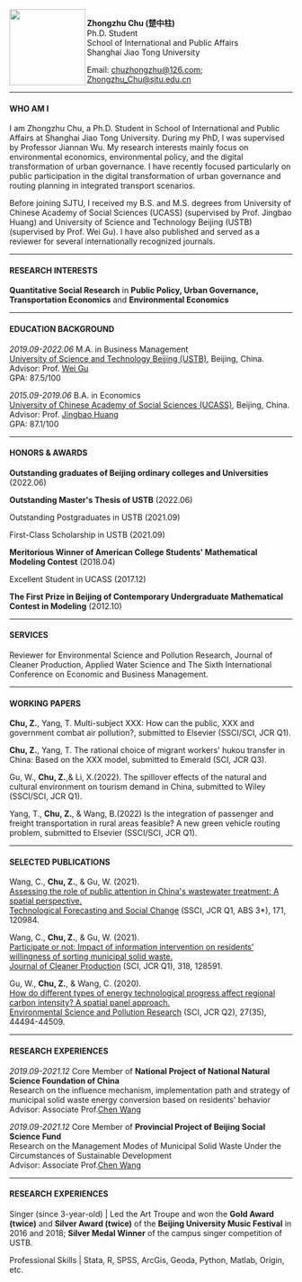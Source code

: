 <img align="left" src="./两寸 咧嘴笑.JPG" width = '135' height ='135'>

**Zhongzhu Chu (楚中柱)**  
Ph.D. Student  
School of International and Public Affairs  
Shanghai Jiao Tong University


Email: <chuzhongzhu@126.com>; <Zhongzhu_Chu@sjtu.edu.cn>

---
#### WHO AM I

I am Zhongzhu Chu, a Ph.D. Student in School of International and Public Affairs at Shanghai Jiao Tong University. During my PhD, I was supervised by Professor Jiannan Wu. My research interests mainly focus on environmental economics, environmental policy, and the digital transformation of urban governance. I have recently focused particularly on public participation in the digital transformation of urban governance and routing planning in integrated transport scenarios.

Before joining SJTU, I received my B.S. and M.S. degrees from University of Chinese Academy of Social Sciences (UCASS) (supervised by Prof. Jingbao Huang) and University of Science and Technology Beijing (USTB) (supervised by Prof. Wei Gu). I have also published and served as a reviewer for several internationally recognized journals.

---
#### RESEARCH INTERESTS

**Quantitative Social Research** in **Public Policy, Urban Governance, Transportation Economics** and **Environmental Economics**
  
---
#### EDUCATION BACKGROUND

*2019.09-2022.06* M.A. in Business Management  
[University of Science and Technology Beijing (USTB)](https://en.ustb.edu.cn/), Beijing, China.   
Advisor: Prof. [Wei Gu](https://sem.ustb.edu.cn/szll/szdw/xk/gsglxa/gwa/index.htm)  
GPA: 87.5/100

*2015.09-2019.06* B.A. in Economics  
[University of Chinese Academy of Social Sciences (UCASS)](https://www.ucass.edu.cn/), Beijing, China.  
Advisor: Prof. [Jingbao Huang](https://se.ucass.edu.cn/info/1098/1988.htm)  
GPA: 87.1/100

---
#### HONORS & AWARDS

**Outstanding graduates of Beijing ordinary colleges and Universities** (2022.06)

**Outstanding Master's Thesis of USTB** (2022.06)

Outstanding Postgraduates in USTB (2021.09)

First-Class Scholarship in USTB (2021.09)

**Meritorious Winner of American College Students' Mathematical Modeling Contest** (2018.04)

Excellent Student in UCASS (2017.12)

**The First Prize in Beijing of Contemporary Undergraduate Mathematical Contest in Modeling** (2012.10)

---
#### SERVICES

Reviewer for Environmental Science and Pollution Research, Journal of Cleaner Production, Applied Water Science and The Sixth International Conference on Economic and Business Management.

---
#### WORKING PAPERS
**Chu, Z.**, Yang, T.
Multi-subject XXX: How can the public, XXX and government combat air pollution?, submitted to Elsevier (SSCI/SCI, JCR Q1).

**Chu, Z.**, Yang, T.
The rational choice of migrant workers' hukou transfer in China: Based on the XXX model, submitted to Emerald (SCI, JCR Q3).

Gu, W., **Chu, Z.**,& Li, X.(2022).
The spillover effects of the natural and cultural environment on tourism demand in China, submitted to Wiley (SSCI/SCI, JCR Q1).

Yang, T., **Chu, Z.**, & Wang, B.(2022)
Is the integration of passenger and freight transportation in rural areas feasible? A new green vehicle routing problem, submitted to Elsevier (SSCI/SCI, JCR Q1).

---
#### SELECTED PUBLICATIONS
Wang, C., **Chu, Z.**, & Gu, W. (2021).  
[Assessing the role of public attention in China's wastewater treatment: A spatial perspective.](https://www.sciencedirect.com/science/article/pii/S0040162521004169)  
[Technological Forecasting and Social Change](https://www.sciencedirect.com/journal/technological-forecasting-and-social-change) (SSCI, JCR Q1, ABS 3*), 171, 120984.

Wang, C., **Chu, Z.**, & Gu, W. (2021).   
[Participate or not: Impact of information intervention on residents’ willingness of sorting municipal solid waste.](https://www.sciencedirect.com/science/article/pii/S0959652621027967)  
[Journal of Cleaner Production](https://www.journals.elsevier.com/journal-of-cleaner-production) (SCI, JCR Q1), 318, 128591.

Gu, W., **Chu, Z.**, & Wang, C. (2020).  
[How do different types of energy technological progress affect regional carbon intensity? A spatial panel approach.](https://link.springer.com/article/10.1007/s11356-020-10327-9)  
[Environmental Science and Pollution Research](https://www.springer.com/journal/11356/) (SCI, JCR Q2), 27(35), 44494-44509.

---
#### RESEARCH EXPERIENCES

*2019.09-2021.12* Core Member of **National Project of National Natural Science Foundation of China**  
Research on the influence mechanism, implementation path and strategy of municipal solid waste energy conversion based on residents' behavior  
Advisor: Associate Prof.[Chen Wang](https://sem.ustb.edu.cn/szll/szdw/szm/W/wc/index.htm)

*2019.09-2021.12* Core Member of **Provincial Project of Beijing Social Science Fund**  
Research on the Management Modes of Municipal Solid Waste Under the Circumstances of Sustainable Development  
Advisor: Associate Prof.[Chen Wang](https://sem.ustb.edu.cn/szll/szdw/szm/W/wc/index.htm)

---
#### RESEARCH EXPERIENCES
Singer (since 3-year-old) | Led the Art Troupe and won the **Gold Award (twice)** and **Silver Award (twice)** of the **Beijing University Music Festival** in 2016 and 2018; **Silver Medal Winner** of the campus singer competition of USTB.  

Professional Skills | Stata, R, SPSS, ArcGis, Geoda, Python, Matlab, Origin, etc.
